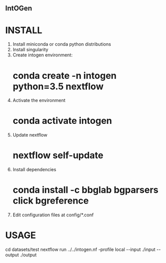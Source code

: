 ## IntOGen ##

# INSTALL

1. Install miniconda or conda python distributions
2. Install singularity
3. Create intogen environment:
    # conda create -n intogen python=3.5 nextflow
4. Activate the environment
    # conda activate intogen
5. Update nextflow
    # nextflow self-update  
6. Install dependencies
    # conda install -c bbglab bgparsers click bgreference
7. Edit configuration files at config/*.conf

# USAGE
cd datasets/test
nextflow run ../../intogen.nf -profile local --input ./input --output ./output

